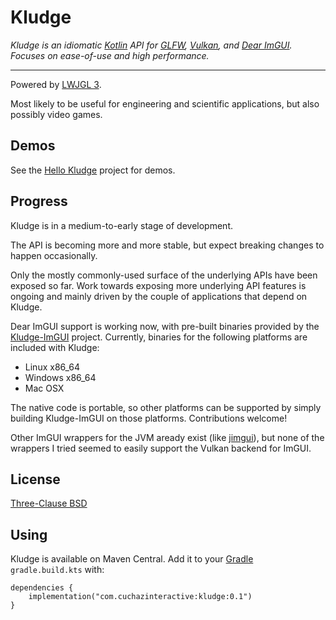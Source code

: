 # Kludge

*Kludge is an idiomatic [Kotlin](https://kotlinlang.org/) API for
[GLFW](https://www.glfw.org/), [Vulkan](https://www.khronos.org/vulkan/),
and [Dear ImGUI](https://github.com/ocornut/imgui).
Focuses on ease-of-use and high performance.*

---

Powered by [LWJGL 3](https://www.lwjgl.org/).

Most likely to be useful for engineering and scientific applications, but also possibly video games.


## Demos

See the [Hello Kludge](https://github.com/cuchaz/hello-kludge) project for demos.


## Progress

Kludge is in a medium-to-early stage of development.

The API is becoming more and more stable, but expect breaking changes to happen occasionally.

Only the mostly commonly-used surface of the underlying APIs have been exposed so far.
Work towards exposing more underlying API features is ongoing and mainly driven by
the couple of applications that depend on Kludge.

Dear ImGUI support is working now, with pre-built binaries provided by the
[Kludge-ImGUI](https://github.com/cuchaz/kludge-imgui) project.
Currently, binaries for the following platforms are included with Kludge:

 * Linux x86_64
 * Windows x86_64
 * Mac OSX

The native code is portable, so other platforms can be supported by simply building
Kludge-ImGUI on those platforms. Contributions welcome!

Other ImGUI wrappers for the JVM aready exist (like [jimgui](https://github.com/ice1000/jimgui)),
but none of the wrappers I tried seemed to easily support the Vulkan backend for ImGUI.


## License

[Three-Clause BSD](license.txt)


## Using

Kludge is available on Maven Central. Add it to your [Gradle](https://gradle.org/) `gradle.build.kts` with:

```
dependencies {
    implementation("com.cuchazinteractive:kludge:0.1")
}
```
